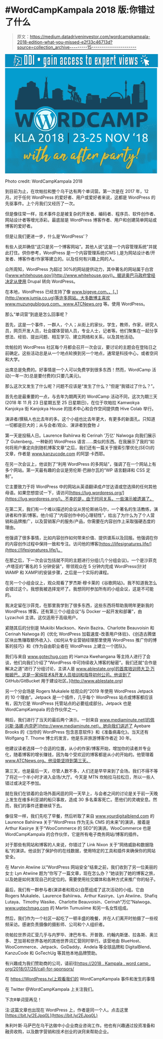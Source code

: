 # #WordCampKampala 2018 版:你错过了什么

> 原文：<https://medium.datadriveninvestor.com/wordcampkampala-2018-edition-what-you-missed-e2f33c46713d?source=collection_archive---------15----------------------->

[![](img/2d180f0de391918423f9695a1d47fc5d.png)](http://www.track.datadriveninvestor.com/1B9E)![](img/a96476ab1717a5fa23bc3f61ceabec31.png)

Photo credit: WordCampKampala 2018

到目前为止，在坎帕拉和整个乌干达有两个单词营。第一次是在 2017 年，12 月。对于任何 WordPress 的爱好者、用户或爱好者来说，这都是 WordPress 的先驱事件。上个月我们又经历了一次。

但是像往常一样，技术事件总是被复杂的开发者、编码者、程序员、软件创作者、网站设计者等增光添彩。最底层是 WordPress 博客作者、用户和创建简单网站或博客的爱好者。

但是让我们更进一步，什么是‘WordPress’？

有些人说并确信“这只是另一个博客网站”。其他人说“这是一个内容管理系统”并就此打住。供你参考，WordPress 是一个内容管理系统(CMS ),是为网站设计者/开发者、博客作者/作家等建立的。以及任何有兴趣上网的人。

众所周知，WordPress 为超过 30%的网站提供动力，其中著名的网站属于白宫([www.whitehouse.gov](http://www.whitehouse.gov))。据说奥巴马政府曾经决定从使用 Drupal 转向 WordPress。

在本地，WordPress 已经支持了像 www.bigeye.com、、[、](http://www.jumia.co.ug)等许多网站。大多数博主喜欢 www.muzungublogug.com、www.ATCNews.org 等。使用 WordPress。

那么“单词营”到底是怎么回事呢？

首先，这是一个事件，一群人，个人；从街上的家伙，学生，教师，作家，研究人员，网页开发人员，社会媒体营销人员，专业人士，记者等。他们聚集在一起分享想法、经验、提出问题、相互学习、建立网络和关系，以及其他活动。

坎帕拉的 WordPress 社区每个月都会召开一次会议，要讨论的主题会在登陆日之前确定。这些活动总是从一个地点轮换到另一个地点，通常是科技中心，或者空间和大学。

出席总是免费的。好事情是一个人可以免费学到很多东西！然而，WordCamp 活动(一年一次)总是要付费的(只要几美元)。

那么这次又发生了什么呢？问题不应该是“发生了什么？”但是“我错过了什么？”。

首先也是最重要的一点，与去年为期两天的 WordCamp 活动不同，这次为期三天(2018 年 11 月 23 日星期五至 25 日星期日)，在位于坎帕拉 Kamwokya Kanjokya 街 Kanjokya House 的技术中心和合作空间提供商 Hive Colab 举行。

演讲者/撰稿人也比去年的多。这个小组也比去年更大，有更多的新面孔。只知道一切都是巨大的；从与会者/观众、演讲者到食物 J

第一天是投稿人日。Laurence Bahiirwa 和 Cerinah '万亿' Nalwoga 向我们展示了 Gutenberg，一种新的 WordPress 语言……类似的东西。在我展示了我的“如何将用户重定向到随机博客文章”之后，我们还有一篇关于搜索引擎优化(SEO)的文章，作者是 www.kanzucode.com 的阿瑟·卡西耶。

在另一次会议上，他谈到了“利用 WordPress 的多网站”，强调了在一个网站上有多个网站。第一天最有趣的会议是劳伦斯·巴赫尔瓦的“WP 语言翻译和 CSS 定制”。

它主要致力于将 WordPress 中的网站从英语翻译成卢甘达语或您选择的任何其他母语。如果您想尝试一下，请访问[https://lug.wordpress.org/](https://lug.wordpress.org/)。不幸的是，由于时间关系，一些演示被遗漏了。

在第二天，我们有一个难以描述的会议从劳伦斯纳马尔，一个著名的生活教练，演讲者和作家/博客。他介绍了“内容创作中的心理韧性”，给出了为什么为了个人营销和品牌推广，以及营销客户的服务/产品，你需要在内容创作上采取强硬态度的理由。

他强调了很多事情，比如内容创作如何带来价值、提供谱系以及回报。他强调在你的内容创作过程中保持一致和专注。访问他的博客[https://lifesignatures.life/](https://lifesignatures.life/)。

在那之后，下一次会议包括就不同的主题进行分组(几个分组会议)。一个是沙菲克·卢塔亚的“著名的 5 分钟安装”，带领观众在 5 分钟内完成 WordPress(针对 WAMP 和 XAMP)的安装步骤，之后是一个实际的课程。

在另一个小组会议上，观众观看了罗杰斯·穆卡莱的《谷歌网站》。我不知道我怎么会错过这个。我想我被选择宠坏了。我想同时参加所有的小组会议，这是不可能的。

我决定留在沙菲克，在那里我学到了很多东西，这些东西将帮助我明年更新我的 WordPress 博客。还有第三个小组会议“与 Docker 一起开发和部署”，由 Lyzacholi 主讲。这仅适用于高级用户。

紧随其后的分别是 Mukiibi Mackson、Kevin Bazira、Charlotte Beauvoisin 和 Cerinah Nalwoga 的《优化 WordPress 加载速度-改善用户体验》、《创造古腾堡区块出售赚取额外收入》、《如何从专业营销经理那里使用 WordPress 推广你的博客的技巧》和《作为自由职业者在 WordPress 上建立一个团队》。

我们与来自 www.gotechug.com 的 Hamza Kwehangana 等主持人进行了会谈，他们向我们介绍了“WordPress 中可持续收入博客的秘密”。我们还就“合作是解决之道”进行了分组讨论，主讲人是 www.ablestate.org[的首席培训师大卫·万帕姆巴，这是一家纯技术&开发人员培训和指导初创公司。他谈到了 GitHub/GitBucket 用于建设社区。](http://www.ablestate.org)

另一个分会场是 Rogers Mukalele 给观众的“2019 年使用 WordPress Jetpack 的 10 个理由”。Jetpack 是一个插件，几乎每个 WordPress 站点或博客都应该有，因为它是 WordPress 托管站点的必要组成部分。Jetpack 也是 WordCampKampala 的合作伙伴之一。

稍后，我们进行了当天的最后两个演示。一封来自 www.mediaminute.net[的佩兴斯·洛娜·内克萨](http://www.mediaminute.net)，她向我们讲述了 Ayebare Brooks 的《当你的 WordPress 包含恶意软件》和《准备病毒化》。当天还有 Wolfgang T. Thome 博士的发言，他是东非旅游博客作者近 30 年。

他建议读者选择一个合适的位置，从小的作家/博客开始，增加你的读者并专业化，随着博客的增长赚钱，因为每个受欢迎的博客都是从小的开始的。他管理着 www.ATCNews.org。他没能坚持到第三天。

第三天，也是最后一天，尽管人数不多，人们还是早早来到了会场。我们不得不等了将近一个半小时才进入会场/大厅。今天是 MTN 坎帕拉马拉松日，所以一些人错过或决定不参加。

就在我们在锁着的会场外面闲逛的同一天早上，与会者之间的讨论是关于前一天晚上发生在维多利亚湖的船只事故，造成 30 多名乘客死亡。愿他们的灵魂安息。然而，我们的事件还要继续下去。

像往常一样，我们先吃了早餐，然后听取了来自 www.yourdigitalblend.com 的 Laurence Bahiirwa 关于“WordPress 作为无头 CMS 的未来”的演讲，接着是 Arthur Kasirye 关于“WooCommerce 的 SEO”的演讲。WooCommerce 也是 WordCampKampala 的合作伙伴，它是所有电子商务网站/博客的插件。

对于那些有网站和博客的人来说，你错过了 Link Nixon 关于“网络威胁和数据隐私”的演讲。他谈到了保护你的在线数据，使用特定的工具和插件来确保你的网站安全。

在 Marvin Atwiine 以“WordPress 网站安全”结束之前，我们收到了另一位美丽的女士 Lyn Atwiine 题为“你写了一篇文章，现在怎么办？”她谈到了她的博客之旅，以及她是如何发现自己的定位的。需要使用社交媒体和各种方式来推广你的帖子。

最后，我们有一群参与者(演讲者和观众)自愿组成了这次活动的小组。它由 Rogers Mukalele、Laurence Bahiirwa、Arthur Kasirye、Lyn Atwiine、Shafiq Lutaya、Timothy Wasike、Charlotte Beauvoisin、Cerinah“万亿”Nalwoga、www.ugtechmag.com 的 Martin Tumusiime 和另一名女性组成。

然后，我们作为一个社区一起吃了一顿丰盛的晚餐，并在人们离开时拍摄了一些视频采访。感谢负责摄像的摄影师、公司和个人组织者。

坎帕拉世界词汇营几乎与内罗毕、津巴布韦、开普敦、约翰内斯堡、拉各斯、奥兰多、芝加哥和世界各地的其他世界词汇营同时举行。该营地由 BlueHost、WooCommerce、Jetpack、GoDaddy、Andela 等全球品牌和 DigitalBlend、KanzuCode 和 GoTechUg 等其他本地品牌赞助。

有兴趣成为我们赞助商的公司，请前往[https://2018 . Kampala . word camp . org/2018/07/26/call-for-sponsors/](https://2018.kampala.wordcamp.org/2018/07/26/call-for-sponsors/)

在 https://WordPress.tv/上观看我们的 WordCampKampala 事件和发生的事情

在 Twitter @WordCampKampala 上关注我们。

下次#单词营再见！

注:这篇文章也出现在 WordPress 上，作者是同一个人。点击这里[https://bit.ly/2EJpq0L](https://bit.ly/2EJpq0L)

朱利叶斯·马萨巴在乌干达做中小企业商业咨询工作。他也有兴趣通过投资准备和融资收购，以及数字营销和技术创业的诀窍来帮助企业。